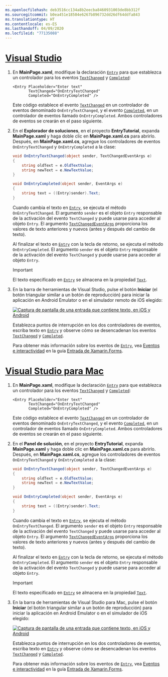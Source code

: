 ```yaml
---
ms.openlocfilehash: deb3516cc134a8b2eecba8460931003de8bb312f
ms.sourcegitcommit: b0ea451e18504e6267b896732dd26df64ddfa843
ms.translationtype: HT
ms.contentlocale: es-ES
ms.lasthandoff: 04/09/2020
ms.locfileid: "77135088"
---
```

# <a name="visual-studio"></a>[Visual Studio](#tab/vswin)

1. En **MainPage.xaml**, modifique la declaración [`Entry`](xref:Xamarin.Forms.Entry) para que establezca un controlador para los eventos [`TextChanged`](xref:Xamarin.Forms.InputView.TextChanged) y [`Completed`](xref:Xamarin.Forms.Entry.Completed):

    ```xaml
    <Entry Placeholder="Enter text"
           TextChanged="OnEntryTextChanged"
           Completed="OnEntryCompleted" />
    ```

    Este código establece el evento [`TextChanged`](xref:Xamarin.Forms.InputView.TextChanged) en un controlador de eventos denominado `OnEntryTextChanged`, y el evento [`Completed`](xref:Xamarin.Forms.Entry.Completed), en un controlador de eventos llamado `OnEntryCompleted`. Ambos controladores de eventos se crearán en el paso siguiente.

1. En el **Explorador de soluciones**, en el proyecto **EntryTutorial**, expanda **MainPage.xaml** y haga doble clic en **MainPage.xaml.cs** para abrirlo. Después, en **MainPage.xaml.cs**, agregue los controladores de eventos `OnEntryTextChanged` y `OnEntryCompleted` a la clase:

    ```csharp
    void OnEntryTextChanged(object sender, TextChangedEventArgs e)
    {
        string oldText = e.OldTextValue;
        string newText = e.NewTextValue;
    }

    void OnEntryCompleted(object sender, EventArgs e)
    {
        string text = ((Entry)sender).Text;
    }
    ```

    Cuando cambia el texto en [`Entry`](xref:Xamarin.Forms.Entry), se ejecuta el método `OnEntryTextChanged`. El argumento `sender` es el objeto `Entry` responsable de la activación del evento `TextChanged` y puede usarse para acceder al objeto `Entry`. El argumento [`TextChangedEventArgs`](xref:Xamarin.Forms.TextChangedEventArgs) proporciona los valores de texto anteriores y nuevos (antes y después del cambio de texto).

    Al finalizar el texto en [`Entry`](xref:Xamarin.Forms.Entry) con la tecla de retorno, se ejecuta el método `OnEntryCompleted`. El argumento `sender` es el objeto `Entry` responsable de la activación del evento `TextChanged` y puede usarse para acceder al objeto `Entry`.

    > [!IMPORTANT]
    > El texto especificado en [`Entry`](xref:Xamarin.Forms.Entry) se almacena en la propiedad [`Text`](xref:Xamarin.Forms.InputView.Text).

1. En la barra de herramientas de Visual Studio, pulse el botón **Iniciar** (el botón triangular similar a un botón de reproducción) para iniciar la aplicación en Android Emulator o en el simulador remoto de iOS elegido:

    [![Captura de pantalla de una entrada que contiene texto, en iOS y Android](../images/text-changes.png "Entrada con texto")](../images/text-changes-large.png#lightbox "Entrada con texto")

    Establezca puntos de interrupción en los dos controladores de eventos, escriba texto en [`Entry`](xref:Xamarin.Forms.Entry) y observe cómo se desencadenan los eventos [`TextChanged`](xref:Xamarin.Forms.InputView.TextChanged) y [`Completed`](xref:Xamarin.Forms.Entry.Completed).

    Para obtener más información sobre los eventos de [`Entry`](xref:Xamarin.Forms.Entry), vea [Eventos e interactividad](~/xamarin-forms/user-interface/text/entry.md#events-and-interactivity) en la guía [Entrada de Xamarin.Forms](~/xamarin-forms/user-interface/text/entry.md).

# <a name="visual-studio-for-mac"></a>[Visual Studio para Mac](#tab/vsmac)

1. En **MainPage.xaml**, modifique la declaración [`Entry`](xref:Xamarin.Forms.Entry) para que establezca un controlador para los eventos [`TextChanged`](xref:Xamarin.Forms.InputView.TextChanged) y [`Completed`](xref:Xamarin.Forms.Entry.Completed):

    ```xaml
    <Entry Placeholder="Enter text"
           TextChanged="OnEntryTextChanged"
           Completed="OnEntryCompleted" />
    ```

    Este código establece el evento [`TextChanged`](xref:Xamarin.Forms.InputView.TextChanged) en un controlador de eventos denominado `OnEntryTextChanged`, y el evento [`Completed`](xref:Xamarin.Forms.Entry.Completed), en un controlador de eventos llamado `OnEntryCompleted`. Ambos controladores de eventos se crearán en el paso siguiente.

1. En el **Panel de solución**, en el proyecto **EntryTutorial**, expanda **MainPage.xaml** y haga doble clic en **MainPage.xaml.cs** para abrirlo. Después, en **MainPage.xaml.cs**, agregue los controladores de eventos `OnEntryTextChanged` y `OnEntryCompleted` a la clase:

    ```csharp
    void OnEntryTextChanged(object sender, TextChangedEventArgs e)
    {
        string oldText = e.OldTextValue;
        string newText = e.NewTextValue;
    }

    void OnEntryCompleted(object sender, EventArgs e)
    {
        string text = ((Entry)sender).Text;
    }
    ```

    Cuando cambia el texto en [`Entry`](xref:Xamarin.Forms.Entry), se ejecuta el método `OnEntryTextChanged`. El argumento `sender` es el objeto `Entry` responsable de la activación del evento `TextChanged` y puede usarse para acceder al objeto `Entry`. El argumento [`TextChangedEventArgs`](xref:Xamarin.Forms.TextChangedEventArgs) proporciona los valores de texto anteriores y nuevos (antes y después del cambio de texto).

    Al finalizar el texto en [`Entry`](xref:Xamarin.Forms.Entry) con la tecla de retorno, se ejecuta el método `OnEntryCompleted`. El argumento `sender` es el objeto `Entry` responsable de la activación del evento `TextChanged` y puede usarse para acceder al objeto `Entry`.

    > [!IMPORTANT]
    > El texto especificado en [`Entry`](xref:Xamarin.Forms.Entry) se almacena en la propiedad [`Text`](xref:Xamarin.Forms.InputView.Text).

1. En la barra de herramientas de Visual Studio para Mac, pulse el botón **Iniciar** (el botón triangular similar a un botón de reproducción) para iniciar la aplicación en Android Emulator o en el simulador de iOS elegido:

    [![Captura de pantalla de una entrada que contiene texto, en iOS y Android](../images/text-changes.png "Entrada con texto")](../images/text-changes-large.png#lightbox "Entrada con texto")

    Establezca puntos de interrupción en los dos controladores de eventos, escriba texto en [`Entry`](xref:Xamarin.Forms.Entry) y observe cómo se desencadenan los eventos [`TextChanged`](xref:Xamarin.Forms.InputView.TextChanged) y [`Completed`](xref:Xamarin.Forms.Entry.Completed).

    Para obtener más información sobre los eventos de [`Entry`](xref:Xamarin.Forms.Entry), vea [Eventos e interactividad](~/xamarin-forms/user-interface/text/entry.md#events-and-interactivity) en la guía [Entrada de Xamarin.Forms](~/xamarin-forms/user-interface/text/entry.md).
